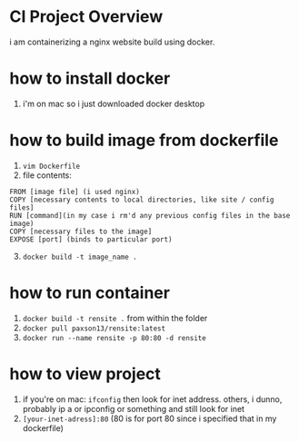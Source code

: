 # CI Project Overview
i am containerizing a nginx website build using docker.

# how to install docker
1. i'm on mac so i just downloaded docker desktop

# how to build image from dockerfile
1. `vim Dockerfile`
2. file contents:
```
FROM [image file] (i used nginx)
COPY [necessary contents to local directories, like site / config files]
RUN [command](in my case i rm'd any previous config files in the base image)
COPY [necessary files to the image]
EXPOSE [port] (binds to particular port) 
```
3. `docker build -t image_name .`

# how to run container
1. `docker build -t rensite .` from within the folder
2. `docker pull paxson13/rensite:latest`
3. `docker run --name rensite -p 80:80 -d rensite`

# how to view project
1. if you're on mac: `ifconfig` then look for inet address. others, i dunno, probably ip a or ipconfig or something and still look for inet
2. `[your-inet-adress]:80` (80 is for port 80 since i specified that in my dockerfile) 

